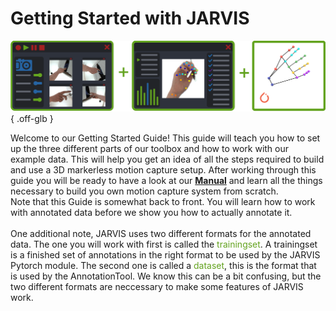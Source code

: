 # Getting Started with JARVIS

![Jarvis Banner](assets/images/index/overview_wo_text.png){ .off-glb }

Welcome to our Getting Started Guide! This guide will teach you how to set up the three different parts of our toolbox and how to work with our example data. This will help you get an idea of all the steps required to build and use a 3D markerless motion capture setup. After working through this guide you will be ready to have a look at our **[Manual](/manual)** and learn all the things necessary to build you own motion capture system from scratch.<br>
Note that this Guide is somewhat back to front. You will learn how to work with annotated data before we show you how to actually annotate it.<br>
<br>
One additional note, JARVIS uses two different formats for the annotated data. The one you will work with first is called the <span style="color:#63a31f">trainingset</span>. A trainingset is a finished set of annotations in the right format to be used by the JARVIS Pytorch module. The second one is called a <span style="color:#63a31f">dataset</span>, this is the format that is used by the AnnotationTool. We know this can be a bit confusing, but the two different formats are neccessary to make some features of JARVIS work.